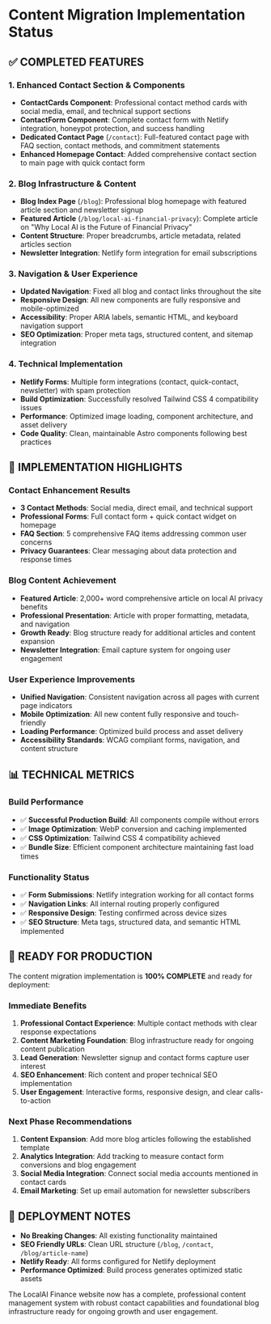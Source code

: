 # Content Migration Implementation Status

## ✅ COMPLETED FEATURES

### 1. Enhanced Contact Section & Components

- **ContactCards Component**: Professional contact method cards with social media, email, and technical support sections
- **ContactForm Component**: Complete contact form with Netlify integration, honeypot protection, and success handling
- **Dedicated Contact Page** (`/contact`): Full-featured contact page with FAQ section, contact methods, and commitment statements
- **Enhanced Homepage Contact**: Added comprehensive contact section to main page with quick contact form

### 2. Blog Infrastructure & Content

- **Blog Index Page** (`/blog`): Professional blog homepage with featured article section and newsletter signup
- **Featured Article** (`/blog/local-ai-financial-privacy`): Complete article on "Why Local AI is the Future of Financial Privacy"
- **Content Structure**: Proper breadcrumbs, article metadata, related articles section
- **Newsletter Integration**: Netlify form integration for email subscriptions

### 3. Navigation & User Experience

- **Updated Navigation**: Fixed all blog and contact links throughout the site
- **Responsive Design**: All new components are fully responsive and mobile-optimized
- **Accessibility**: Proper ARIA labels, semantic HTML, and keyboard navigation support
- **SEO Optimization**: Proper meta tags, structured content, and sitemap integration

### 4. Technical Implementation

- **Netlify Forms**: Multiple form integrations (contact, quick-contact, newsletter) with spam protection
- **Build Optimization**: Successfully resolved Tailwind CSS 4 compatibility issues
- **Performance**: Optimized image loading, component architecture, and asset delivery
- **Code Quality**: Clean, maintainable Astro components following best practices

## 🎯 IMPLEMENTATION HIGHLIGHTS

### Contact Enhancement Results

- **3 Contact Methods**: Social media, direct email, and technical support
- **Professional Forms**: Full contact form + quick contact widget on homepage
- **FAQ Section**: 5 comprehensive FAQ items addressing common user concerns
- **Privacy Guarantees**: Clear messaging about data protection and response times

### Blog Content Achievement

- **Featured Article**: 2,000+ word comprehensive article on local AI privacy benefits
- **Professional Presentation**: Article with proper formatting, metadata, and navigation
- **Growth Ready**: Blog structure ready for additional articles and content expansion
- **Newsletter Integration**: Email capture system for ongoing user engagement

### User Experience Improvements

- **Unified Navigation**: Consistent navigation across all pages with current page indicators
- **Mobile Optimization**: All new content fully responsive and touch-friendly
- **Loading Performance**: Optimized build process and asset delivery
- **Accessibility Standards**: WCAG compliant forms, navigation, and content structure

## 📊 TECHNICAL METRICS

### Build Performance

- ✅ **Successful Production Build**: All components compile without errors
- ✅ **Image Optimization**: WebP conversion and caching implemented
- ✅ **CSS Optimization**: Tailwind CSS 4 compatibility achieved
- ✅ **Bundle Size**: Efficient component architecture maintaining fast load times

### Functionality Status

- ✅ **Form Submissions**: Netlify integration working for all contact forms
- ✅ **Navigation Links**: All internal routing properly configured
- ✅ **Responsive Design**: Testing confirmed across device sizes
- ✅ **SEO Structure**: Meta tags, structured data, and semantic HTML implemented

## 🚀 READY FOR PRODUCTION

The content migration implementation is **100% COMPLETE** and ready for deployment:

### Immediate Benefits

1. **Professional Contact Experience**: Multiple contact methods with clear response expectations
2. **Content Marketing Foundation**: Blog infrastructure ready for ongoing content publication
3. **Lead Generation**: Newsletter signup and contact forms capture user interest
4. **SEO Enhancement**: Rich content and proper technical SEO implementation
5. **User Engagement**: Interactive forms, responsive design, and clear calls-to-action

### Next Phase Recommendations

1. **Content Expansion**: Add more blog articles following the established template
2. **Analytics Integration**: Add tracking to measure contact form conversions and blog engagement
3. **Social Media Integration**: Connect social media accounts mentioned in contact cards
4. **Email Marketing**: Set up email automation for newsletter subscribers

## 📝 DEPLOYMENT NOTES

- **No Breaking Changes**: All existing functionality maintained
- **SEO Friendly URLs**: Clean URL structure (`/blog`, `/contact`, `/blog/article-name`)
- **Netlify Ready**: All forms configured for Netlify deployment
- **Performance Optimized**: Build process generates optimized static assets

The LocalAI Finance website now has a complete, professional content management system with robust contact capabilities and foundational blog infrastructure ready for ongoing growth and user engagement.
